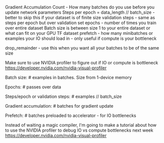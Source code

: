 Gradient Accumulation Count - How many batches do you use before you update network parameters
Steps per epoch = data_length // batch_size - better to skip this if your dataset is of finite size 
validation steps - same as steps per epoch but  over validation set
epochs - number of times you train over entire dataset
Batch size is between size 1 to your entire dataset or what can fit on your GPU
TF dataset prefetch - how many minibatches or examples your IO should load in - only useful if compute is your bottleneck

drop_remainder - use this when you want all your batches to be of the same size

Make sure to use NVIDIA profiler to figure out if IO or compute is bottleneck https://developer.nvidia.com/nvidia-visual-profiler




Batch size: # examples in batches. Size from 1-device memory

Epochs: # passes over data

Steps/epoch or validation steps: # examples // batch_size

Gradient accumulation: # batches for gradient update

Prefetch: # batches preloaded to accelerator - for IO bottlenecks

Instead of waiting a magic compiler, I'm going to make a tutorial about how to use the NVIDIA profiler to debug IO vs compute bottlenecks next week https://developer.nvidia.com/nvidia-visual-profiler